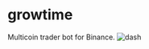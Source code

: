 # growtime
 Multicoin trader bot for Binance.
![dash](https://www.luiztools.com.br/img/xbeholder-dashboard.jpg.pagespeed.ic.n5hD0YBKGD.webp "dash")
